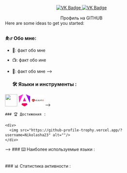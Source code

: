 
<div id="badges" align="center">
  <a href =https://vk.com/niknenashev23>
    <img src="https://img.shields.io/badge/VK-blue?-style=for-tthe-badge&logo=VK&logoColor=white" alt="VK Badge"/>
  </a>
  <a href ="https://mail.google.com/mail/u/2/#inbox">
    <img src="https://img.shields.io/badge/EMAIL-red?-style=for-tthe-GMAIL&logo=VK&logoColor=white" alt="VK Badge"/>
    <a/>
  </div>

  <div id="viewprof" align="center">
  <img src="https://komarev.com/ghpvc/?username=Nikolasha23&style=flat-square&coloe=blue" alt=""/>
  </div>
  <div id="heythere" align="center">
  </h1> Профиль на GITHUB</h1>
  </div>
  Here are some ideas to get you started:
  
  ### ⛹️‍♂️ Обо мне:
  
  - 🎱: факт обо мне
  
  - 📺: факт обо ине
    
  - 🏡: факт обо мне
    -->
    
    ### :hammer_and_wrench: Языки и инструменты :

    </div>
<img src="https://github.com/devicons/devicon/tree/master/icons/photoshop/photosop-line.svg" width="40" height="40"/>
    <img src="https://github.com/devicons/devicon/blob/master/icons/angular/angular-original.svg" width="40" height="40"/>
    <img src="https://github.com/devicons/devicon/blob/master/icons/angularjs/angularjs-original-wordmark.svg" width="40" height="40"/>
    -->
      
    ### 🏆 Достижения :

    <div>
      <img src="https://github-profile-trophy.vercel.app/?username=Nikolasha23" alt=""/>
    </div>
 -->
      ### ⌨️ Наиболее используемые языки :
   <div>
  <img src="https://github-readme-stats.vercel.app/api/top-langs/?username=user230706" alt=""/>
   </div>

   </div>
### 📊 Статистика активности :

   <div>
     <img src="https://github-readme-activity-graph.vercel.app/graph?username=user230706&theme=dracula" alt=""/>
   </div>
   </div>
